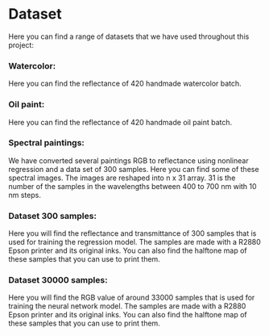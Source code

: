 # Dataset
Here you can find a range of datasets that we have used throughout this project: 
### Watercolor:
Here you can find the reflectance of 420 handmade watercolor batch.
### Oil paint:
Here you can find the reflectance of 420 handmade oil paint batch.
### Spectral paintings:
We have converted several paintings RGB to reflectance using nonlinear regression and a data set of 300 samples. Here you can find some of these spectral images. The images are reshaped into n x 31 array. 31 is the number of the samples in the wavelengths between 400 to 700 nm with 10 nm steps. 
### Dataset 300 samples:
Here you will find the reflectance and transmittance of 300 samples that is used for training the regression model. The samples are made with a R2880 Epson printer and its original inks. You can also find the halftone map of these samples that you can use to print them.
### Dataset 30000 samples:
Here you will find the RGB value of around 33000 samples that is used for training the neural network model. The samples are made with a R2880 Epson printer and its original inks. You can also find the halftone map of these samples that you can use to print them.
